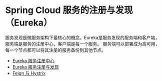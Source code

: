 # Spring Cloud 服务的注册与发现（Eureka）

服务发现是微服务架构下最核心的概念。Eureka是服务发现的服务端和客户端，服务端是服务的注册中心，客户端是每一个服务。
服务端可以部署成为高可用，每一个节点都可以将其注册的服务备份到其他节点。

* [Eureka 服务注册中心](/eureka-server.md)
* [Eureka 服务注册与发现](/eureka-client.md)
* [Feign 与 Hystrix](/feign.md)

